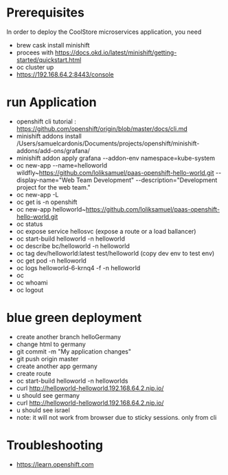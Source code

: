 Prerequisites
================
In order to deploy the CoolStore microservices application, you need 
* brew cask install minishift 
* procees with https://docs.okd.io/latest/minishift/getting-started/quickstart.html
* oc cluster up
* https://192.168.64.2:8443/console

run Application
====================
* openshift cli tutorial : https://github.com/openshift/origin/blob/master/docs/cli.md
* minishift addons install /Users/samuelcardonis/Documents/projects/openshift/minishift-addons/add-ons/grafana/
* minishift addon apply grafana --addon-env namespace=kube-system
* oc new-app --name=helloworld wildfly~https://github.com/loliksamuel/paas-openshift-hello-world.git --display-name="Web Team Development" --description="Development project for the web team."
* oc new-app -L
* oc get is -n openshift
* oc new-app helloworld~https://github.com/loliksamuel/paas-openshift-hello-world.git
* oc status
* oc expose service hellosvc (expose a route or a load ballancer)
* oc start-build helloworld -n helloworld
* oc describe bc/helloworld -n helloworld
* oc tag dev/helloworld:latest test/helloworld (copy dev env to test env)
* oc get pod -n helloworld
* oc logs helloworld-6-krnq4 -f -n helloworld
* oc 
* oc whoami
* oc logout

blue green deployment
========================
* create another branch helloGermany
* change html to germany
* git commit -m "My application changes"
* git push origin master
* create another app germany
* create route
* oc start-build helloworld -n helloworlds
* curl http://helloworld-helloworld.192.168.64.2.nip.io/
* u should see germany
* curl http://helloworld-helloworld.192.168.64.2.nip.io/
* u should see israel
* note: it will not work from browser due to sticky sessions. only from cli

Troubleshooting
================
* https://learn.openshift.com

